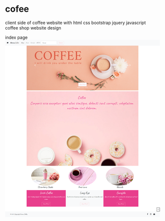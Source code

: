 # cofee
client side of coffee website with html css bootstrap jquery javascript
coffee shop website design

index page
![index](project1/images/screencapture-file-H-2023-08-12-12_08_54.png)
